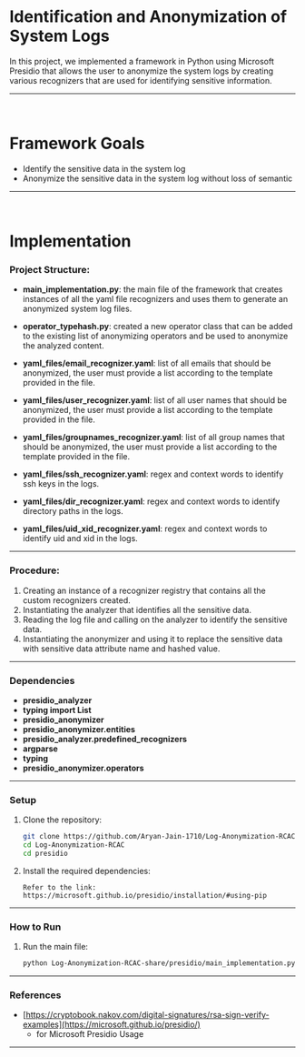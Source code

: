 # Identification and Anonymization of System Logs

In this project, we implemented a framework in Python using Microsoft Presidio that allows the user to anonymize the system logs by creating various recognizers that are used for identifying sensitive information.

---

<br/>

# Framework Goals
- Identify the sensitive data in the system log
- Anonymize the sensitive data in the system log without loss of semantic

---

<br/>


# Implementation


### Project Structure:

- **main_implementation.py**: the main file of the framework that creates instances of all the yaml file recognizers and uses them to generate an anonymized system log files.
- **operator_typehash.py**: created a new operator class that can be added to the existing list of anonymizing operators and be used to anonymize the analyzed content.
- **yaml_files/email_recognizer.yaml**: list of all emails that should be anonymized, the user must provide a list according to the template provided in the file.
- **yaml_files/user_recognizer.yaml**: list of all user names that should be anonymized, the user must provide a list according to the template provided in the file.
- **yaml_files/groupnames_recognizer.yaml**: list of all group names that should be anonymized, the user must provide a list according to the template provided in the file.

- **yaml_files/ssh_recognizer.yaml**: regex and context words to identify ssh keys in the logs.
- **yaml_files/dir_recognizer.yaml**: regex and context words to identify directory paths in the logs.
- **yaml_files/uid_xid_recognizer.yaml**: regex and context words to identify uid and xid in the logs.

---

### Procedure:

1. Creating an instance of a recognizer registry that contains all the custom recognizers created.
2. Instantiating the analyzer that identifies all the sensitive data.
3. Reading the log file and calling on the analyzer to identify the sensitive data.
4. Instantiating the anonymizer and using it to replace the sensitive data with sensitive data attribute name and hashed value.

---
### Dependencies
- **presidio_analyzer**
- **typing import List**
- **presidio_anonymizer**
- **presidio_anonymizer.entities**
- **presidio_analyzer.predefined_recognizers**
- **argparse**
- **typing**
- **presidio_anonymizer.operators**

---
### Setup

1. Clone the repository:

    ```bash
    git clone https://github.com/Aryan-Jain-1710/Log-Anonymization-RCAC.git
    cd Log-Anonymization-RCAC
    cd presidio
    ```

2. Install the required dependencies:

   ```
   Refer to the link:
   https://microsoft.github.io/presidio/installation/#using-pip
   ```


---
### How to Run

1. Run the main file:

    ```bash
    python Log-Anonymization-RCAC-share/presidio/main_implementation.py -i <input_sys_log_name> -o <output_file_name>
    ```


---
### References

-  [https://cryptobook.nakov.com/digital-signatures/rsa-sign-verify-examples](https://microsoft.github.io/presidio/)
   - for Microsoft Presidio Usage
---
